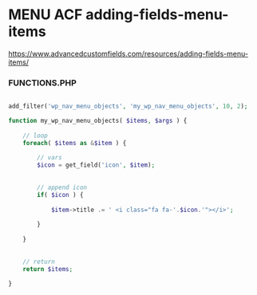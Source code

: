 # MENU ACF adding-fields-menu-items

 https://www.advancedcustomfields.com/resources/adding-fields-menu-items/


###  FUNCTIONS.PHP

```php

add_filter('wp_nav_menu_objects', 'my_wp_nav_menu_objects', 10, 2);

function my_wp_nav_menu_objects( $items, $args ) {
	
	// loop
	foreach( $items as &$item ) {
		
		// vars
		$icon = get_field('icon', $item);
		
		
		// append icon
		if( $icon ) {
			
			$item->title .= ' <i class="fa fa-'.$icon.'"></i>';
			
		}
		
	}
	
	
	// return
	return $items;
	
}

```

<!--#### In SCSS-->

<!--MD-MANUAL/scss/media/ [Links](https://github.com/Fobiya/MD-MANUAL/tree/master/scss/media)-->